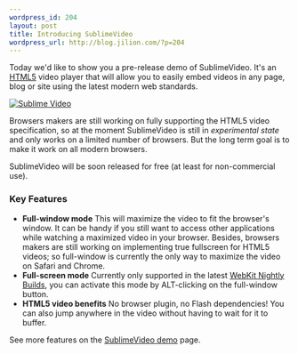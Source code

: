```yaml
--- 
wordpress_id: 204
layout: post
title: Introducing SublimeVideo
wordpress_url: http://blog.jilion.com/?p=204
---
```

Today we'd like to show you a pre-release demo of SublimeVideo. It's an <a href="http://en.wikipedia.org/wiki/Html5">HTML5</a> video player that will allow you to easily embed videos in any page, blog or site using the latest modern web standards.

<a href="http://jilion.com/sublime/video"><img src="http://blog.jilion.com/uploads/2010/01/sublime_video-600x480.png" alt="Sublime Video" class="no_rounded" /></a>

Browsers makers are still working on fully supporting the HTML5 video specification, so at the moment SublimeVideo is still in <em>experimental state</em> and only works on a limited number of browsers. But the long term goal is to make it work on all modern browsers.

SublimeVideo will be soon released for free (at least for non-commercial use).

<h3>Key Features</h3>
<ul>
<li><strong>Full-window mode</strong>
This will maximize the video to fit the browser's window. It can be handy if you still want to access other applications while watching a maximized video in your browser.
Besides, browsers makers are still working on implementing true fullscreen for HTML5 videos; so full-window is currently the only way to maximize the video on Safari and Chrome.</li>
<li><strong>Full-screen mode</strong>
Currently only supported in the latest <a href="http://nightly.webkit.org/">WebKit Nightly Builds</a>, you can activate this mode by ALT-clicking on the full-window button.</li>
<li><strong>HTML5 video benefits</strong>
No browser plugin, no Flash dependencies!
You can also jump anywhere in the video without having to wait for it to buffer.</li>
</ul>

See more features on the <a href="http://jilion.com/sublime/video">SublimeVideo demo</a> page.
